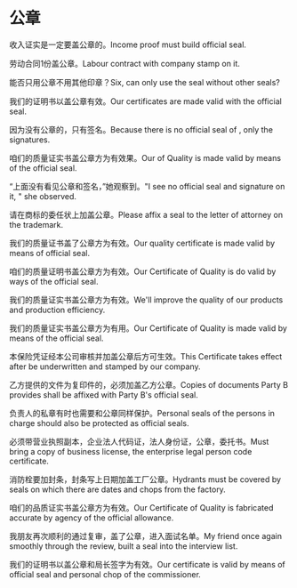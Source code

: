# 公章

<p><span class="chinese">收入证实是一定要盖公章的。</span><span class="english">Income proof must build official seal.</span></p>

<p><span class="chinese">劳动合同1份盖公章。</span><span class="english">Labour contract with company stamp on it.</span></p>

<p><span class="chinese">能否只用公章不用其他印章？</span><span class="english">Six, can only use the seal without other seals?</span></p>

<p><span class="chinese">我们的证明书以盖公章有效。</span><span class="english">Our certificates are made valid with the official seal.</span></p>

<p><span class="chinese">因为没有公章的，只有签名。</span><span class="english">Because there is no official seal of , only the signatures.</span></p>

<p><span class="chinese">咱们的质量证实书盖公章方为有效果。</span><span class="english">Our of Quality is made valid by means of the official seal.</span></p>

<p><span class="chinese">“上面没有看见公章和签名，”她观察到。</span><span class="english">"I see no official seal and signature on it, " she observed.</span></p>

<p><span class="chinese">请在商标的委任状上加盖公章。</span><span class="english">Please affix a seal to the letter of attorney on the trademark.</span></p>

<p><span class="chinese">我们的质量证书盖了公章方为有效。</span><span class="english">Our quality certificate is made valid by means of official seal.</span></p>

<p><span class="chinese">咱们的质量证明书盖公章方为有效。</span><span class="english">Our Certificate of Quality is do valid by ways of the official seal.</span></p>

<p><span class="chinese">我们的质量证实书盖公章方为有效。</span><span class="english">We'll improve the quality of our products and production efficiency.</span></p>

<p><span class="chinese">我们的质量证实书盖公章方为有用。</span><span class="english">Our Certificate of Quality is made valid by means of the official seal.</span></p>

<p><span class="chinese">本保险凭证经本公司审核并加盖公章后方可生效。</span><span class="english">This Certificate takes effect after be underwritten and stamped by our company.</span></p>

<p><span class="chinese">乙方提供的文件为复印件的，必须加盖乙方公章。</span><span class="english">Copies of documents Party B provides shall be affixed with Party B's official seal.</span></p>

<p><span class="chinese">负责人的私章有时也需要和公章同样保护。</span><span class="english">Personal seals of the persons in charge should also be protected as official seals.</span></p>

<p><span class="chinese">必须带营业执照副本，企业法人代码证，法人身份证，公章，委托书。</span><span class="english">Must bring a copy of business license, the enterprise legal person code certificate.</span></p>

<p><span class="chinese">消防栓要加封条，封条写上日期加盖工厂公章。</span><span class="english">Hydrants must be covered by seals on which there are dates and chops from the factory.</span></p>

<p><span class="chinese">咱们的品质证实书盖公章方为有效。</span><span class="english">Our Certificate of Quality is fabricated accurate by agency of the official allowance.</span></p>

<p><span class="chinese">我朋友再次顺利的通过复审，盖了公章，进入面试名单。</span><span class="english">My friend once again smoothly through the review, built a seal into the interview list.</span></p>

<p><span class="chinese">我们的证明书以盖公章和局长签字为有效。</span><span class="english">Our certificate is valid by means of official seal and personal chop of the commissioner.</span></p>

